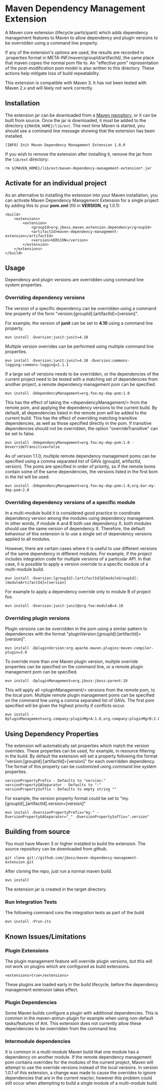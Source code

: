 # Maven Dependency Management Extension

A Maven core extension (lifecycle participant) which adds dependency management features to Maven to allow dependency and plugin versions to be overridden using a command line property.

If any of the extension's options are used, the results are recorded in .properties format in META-INF/maven/groupId/artifactId/, the same place that maven copies the normal pom file to. An "effective pom" representation of the post-modification pom model is also written to this directory. These actions help mitigate loss of build repeatability.

This extension is compatible with Maven 3.  It has not been tested with Maven 2.x and will likely not work correctly.

## Installation

The extension jar can be downloaded from a [Maven repository](http://repo1.maven.org/maven2/org/jboss/maven/extension/dependency/maven-dependency-management-extension/), or it can be built from source.  Once the jar is downloaded, it must be added to the directory `${MAVEN_HOME}/lib/ext`.  The next time Maven is started, you should see a command line message showing that the extension has been installed.

    [INFO] Init Maven Dependency Management Extension 1.0.0

If you wish to remove the extension after installing it, remove the jar from the `lib/ext` directory:

    rm ${MAVEN_HOME}/lib/ext/maven-dependency-management-extension*.jar


## Activate for an individual project
As an alternative to installing the extension into your Maven installation, you can activate Maven Dependency Management Extension for a single project by adding this to your **pom.xml** (fill in **VERSION**, eg 1.0.1):

    <build>
        <extensions>
            <extension>
                <groupId>org.jboss.maven.extension.dependency</groupId>
                <artifactId>maven-dependency-management-extension</artifactId>
                <version>VERSION</version>
            </extension>
        </extensions>
    </build>

## Usage

Dependency and plugin versions are overridden using command line system properties.

### Overriding dependency versions

The version of a specific dependency can be overridden using a command line property of the form "version:[groupId]:[artifactId]=[version]".

For example, the version of **junit** can be set to **4.10** using a command line property.

    mvn install -Dversion:junit:junit=4.10

Multiple version overrides can be performed using multiple command line properties.

    mvn install -Dversion:junit:junit=4.10 -Dversion:commons-logging:commons-logging=1.1.1

If a large set of versions needs to be overridden, or the dependencies of the current project need to be tested with a matching set of 
dependencies from another project, a remote dependency management pom can be specified.

    mvn install -DdependencyManagement=org.foo:my-dep-pom:1.0

This has the effect of taking the &lt;dependencyManagement/&gt; from the remote pom, and applying the dependency versions to the current build.
By default, all dependencies listed in the remote pom will be added to the current build.  This has the effect of overriding matching 
transitive dependencies, as well as those specified directly in the pom.  If transitive dependencies should not be overridden, the option "overrideTransitive" can be set to false.

    mvn install -DdependencyManagement=org.foo:my-dep-pom:1.0 -DoverrideTransitive=false

As of version 1.1.0, multiple remote dependency management poms can be specified using a comma separated list of GAVs (groupId, artifactId, version).
The poms are specified in order of priority, so if the remote boms contain some of the same dependencies,
the versions listed in the first bom in the list will be used.

    mvn install -DdependencyManagement=org.foo:my-dep-pom:1.0,org.bar:my-dep-pom:2.0



### Overriding dependency versions of a specific module

In a multi-module build it is considered good practice to coordinate dependency version among
the modules using dependency management.  In other words, if module A and B both use dependency X, 
both modules should use the same version of dependency X.  Therefore, the default behaviour of this
extension is to use a single set of dependency versions applied to all modules.

However, there are certain cases where it is useful to use different versions of the same dependency
in different modules.  For example, if the project includes integration code for multiple 
versions of a particular API.  In that case, it is possible to apply a version override to 
a specific module of a multi-module build.

    mvn install -Dversion:[groupId]:[artifactId]@[moduleGroupId]:[moduleArtifactId]=[version]

For example to apply a dependency override only to module B of project foo.

    mvn install -Dversion:junit:junit@org.foo:moduleB=4.10

### Overriding plugin versions

Plugin versions can be overridden in the pom using a similar pattern to dependencies with the format "pluginVersion:[groupId]:[artifactId]=[version]".

    mvn install -DpluginVersion:org.apache.maven.plugins:maven-compiler-plugin=3.0

To override more than one Maven plugin version, multple override properties can be specified on the command line, or a remote plugin management pom can be specified.

    mvn install -DpluginManagement=org.jboss:jboss-parent:10

This will apply all &lt;pluginManagement/&gt; versions from the remote pom, to the local pom.
Multiple remote plugin management poms can be specified on the command line using a comma separated
list of GAVs.  The first pom specified will be given the highest priority if conflicts occur.

    mvn install -DpluginManagement=org.company:pluginMgrA:1.0,org.company:pluginMgrB:2.0


## Using Dependency Properties

The extension will automatically set properties which match the version overrides.  These properties
can be used, for example, in resource filtering in the build.  By default the extension
will set a property following the format "version:[groupId]:[artifactId]=[version]" for
each overridden dependency.  The format of this property can be customized using command line
system properties.

    versionPropertyPrefix - Defaults to "version:"
    versionPropertyGASeparator - Defaults to ":"
    versionPropertySuffix - Defaults to empty string ""

For example, the version property format could be set to "my.[groupId]_[artifactId].version=[version]"

    mvn install -DversionPropertyPrefix="my." -DversionPropertyGASeparator="_" -DversionPropertySuffix=".version"


## Building from source

You must have Maven 3 or higher installed to build the extension.  The source repository can be downloaded from github.

    git clone git://github.com/jboss/maven-dependency-management-extension.git

After cloning the repo, just run a normal maven build.

    mvn install

The extension jar is created in the target directory.

### Run Integration Tests

The following command runs the integration tests as part of the build

    mvn install -Prun-its


## Known Issues/Limitations

### Plugin Extensions

The plugin management feature will override plugin versions, but this will not work on plugins which are 
configured as build extensions.

    <extensions>true</extensions>

These plugins are loaded early in the build lifecycle, before the dependency management extension takes effect.

### Plugin Dependencies

Some Maven builds configure a plugin with additional dependencies.  This is common in the 
maven-antrun-plugin for example when using non-default tasks/features of Ant.  This extension does not 
currently allow these dependencies to be overridden from the command line.

### Intermodule dependencies

It is common in a multi-module Maven build that one module has a dependency on another module.  If the remote
dependency management pom contains overrides for the modules of the current project,  Maven will attempt
to use the override versions instead of the local versions.  In version 1.0.1 of this extension, a change was made
to cause the overrides to ignore dependencies that are in the current reactor, however this problem could still
occur when attempting to build a single module of a multi-module build. 
